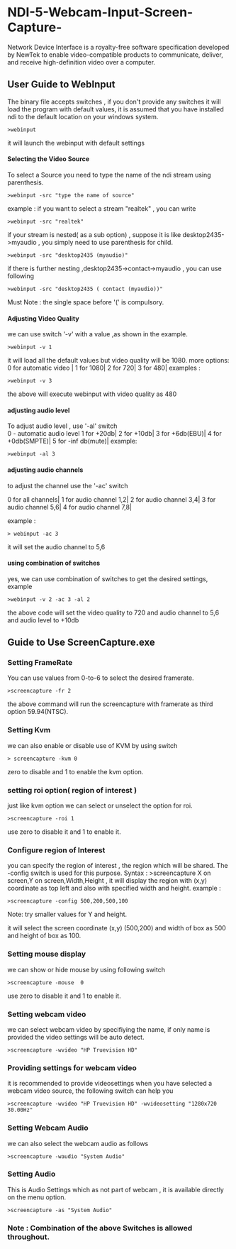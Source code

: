 # NDI-5-Webcam-Input-Screen-Capture-
Network Device Interface is a royalty-free software specification developed by NewTek to enable video-compatible products to communicate, deliver, and receive high-definition video over a computer.

## User Guide  to WebInput
The binary  file accepts switches , if  you don't provide any switches it will load the program with  default values, it is assumed that you have installed ndi to the default location on your windows system.

```
>webinput 
```
it will  launch the  webinput with  default settings

#### Selecting the Video Source 

To select a Source you need to type the name of  the ndi stream using parenthesis.
```
>webinput -src "type the name of source"
```
example : if you want to select a stream "realtek" , you can write
```
>webinput -src "realtek"
```

if your stream is  nested( as a sub option) , suppose it is  like  desktop2435->myaudio , you simply need to use  parenthesis for child.


```
>webinput -src "desktop2435 (myaudio)"
```
if there  is  further  nesting ,desktop2435->contact->myaudio , you can use following 

```
>webinput -src "desktop2435 ( contact (myaudio))"
```
Must Note : the single space before '(' is compulsory.

#### Adjusting Video Quality
we can use switch '-v' with a value ,as shown in the example.
```
>webinput -v 1
```
it will load all the default values but  video quality will be 1080.
more options:
0 for  automatic video |
1 for  1080|
2 for  720|
3 for  480|
examples :
```
>webinput -v 3
```
the above  will execute webinput with  video quality as 480

#### adjusting audio level
To adjust audio level , use  '-al' switch  
0 - automatic audio level
1 for +20db|
2 for +10db|
3 for +6db(EBU)|
4 for +0db(SMPTE)|
5 for -inf db(mute)|
example:
```
>webinput -al 3
```

#### adjusting audio channels

to adjust the channel use  the '-ac' switch

0 for all channels|
1 for audio channel 1,2|
2 for audio  channel 3,4|
3 for audio channel 5,6|
4 for audio  channel 7,8|

example :
```
> webinput -ac 3
```
it will set the audio channel to  5,6


#### using combination of switches 
 yes, we can use combination of switches  to get the desired settings,
 example 
 ```
 >webinput -v 2 -ac 3 -al 2
 ```
 the above code will set the  video quality to  720 and  audio channel to 5,6 and
 audio level to +10db
 
 
 ## Guide to Use  ScreenCapture.exe
### Setting FrameRate
You  can use  values  from 0-to-6 to select the desired framerate.
```
>screencapture -fr 2
```
the above command will run the screencapture with framerate as third option  59.94(NTSC).
### Setting Kvm
we  can also enable or disable use of KVM by using switch

```
> screencapture -kvm 0 
```
zero to disable and 1 to enable the  kvm option.
### setting  roi option( region of interest )
just like kvm option we can select or  unselect the  option for  roi.
```
>screencapture -roi 1
```
use zero to disable it and 1 to enable it.
### Configure region of Interest
you can specify the region of interest , the region which will be shared. The  -config switch is used for this purpose.
Syntax : >screencapture X on screen,Y on screen,Width,Height , it will display the region with (x,y) coordinate as top left and also with specified width and height.
example :
```
>screencapture -config 500,200,500,100
```
Note: try smaller values for  Y and  height. 

it will select the  screen coordinate (x,y) (500,200) and  width of box as 500 and  height of  box as 100.

### Setting mouse display
we can show or hide  mouse by using following switch
```
>screencapture -mouse  0
```
use  zero to disable it and 1  to enable it.

### Setting webcam video
we can select webcam video by specifiying the name, if  only name is provided the video settings will be auto detect.
```
>screencapture -wvideo "HP Truevision HD"
```


### Providing settings for webcam video
it is recommended to provide videosettings when you have selected a webcam video source, the  following switch can help you
```
>screencapture -wvideo "HP Truevision HD" -wvideosetting "1280x720 30.00Hz"

```


### Setting Webcam Audio
we can also select the  webcam audio as follows
```
>screencapture -waudio "System Audio"
```

### Setting Audio

This is Audio Settings which as not part of webcam , it is available directly on the menu option.
```
>screencapture -as "System Audio"

```

### Note : Combination of  the above Switches is allowed throughout.




 
 
 
 
 
 
 
 
 